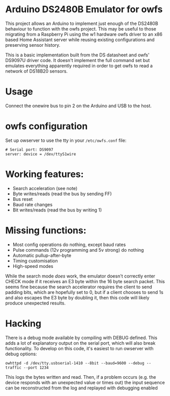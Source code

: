 # Arduino DS2480B Emulator for owfs

This project allows an Arduino to implement just enough of the DS2480B behaviour to function with the owfs project. This may be useful to those migrating from a Raspberry Pi using the w1 hardware owfs driver to an x86 based Home Assistant server while reusing existing configurations and preserving sensor history.

This is a basic implementation built from the DS datasheet and owfs' DS9097U driver code. It doesn't implement the full command set but emulates everything apparently required in order to get owfs to read a network of DS18B20 sensors.

# Usage

Connect the onewire bus to pin 2 on the Arduino and USB to the host.

# owfs configuration

Set up owserver to use the tty in your `/etc/owfs.conf` file:

    # Serial port: DS9097
    server: device = /dev/ttyS1wire

# Working features:

* Search acceleration (see note)
* Byte writes/reads (read the bus by sending FF)
* Bus reset
* Baud rate changes
* Bit writes/reads (read the bus by writing 1)

# Missing functions:

* Most config operations do nothing, except baud rates
* Pulse commands (12v programming and 5v strong) do nothing
* Automatic pullup-after-byte
* Timing customisation
* High-speed modes

While the search mode *does* work, the emulator doesn't correctly enter CHECK mode if it receives an E3 byte within the 16 byte search packet. This seems fine because the search accelerator requires the client to send padding bits, which are hopefully set to 0, but if a client chooses to send 1s and also escapes the E3 byte by doubling it, then this code will likely produce unexpected results.

# Hacking

There is a debug mode available by compiling with DEBUG defined. This adds a lot of explanatory output on the serial port, which will also break functionality. To develop on this code, it's easiest to run owserver with debug options:

    owhttpd -d /dev/tty.usbserial-1410 --8bit --baud=9600 --debug --traffic --port 1234

This logs the bytes written and read. Then, if a problem occurs (e.g. the device responds with an unexpected value or times out) the input sequence can be reconstructed from the log and replayed with debugging enabled